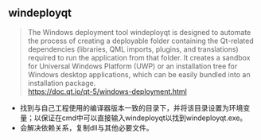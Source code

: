 ## windeployqt
> The Windows deployment tool windeployqt is designed to automate the process of creating a deployable folder containing the Qt-related dependencies (libraries, QML imports, plugins, and translations) required to run the application from that folder. It creates a sandbox for Universal Windows Platform (UWP) or an installation tree for Windows desktop applications, which can be easily bundled into an installation package.  
> https://doc.qt.io/qt-5/windows-deployment.html
- 找到与自己工程使用的编译器版本一致的目录下，并将该目录设置为环境变量；以保证在cmd中可以直接输入windeployqt以找到windeployqt.exe。
- 会解决依赖关系，复制dll与其他必要文件。